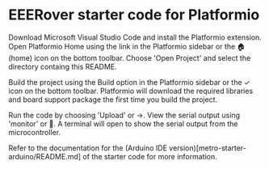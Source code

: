 # EEERover starter code for Platformio

Download Microsoft Visual Studio Code and install the Platformio extension. Open Platformio Home using the link in the Platformio sidebar or the 🏠 (home) icon on the bottom toolbar. Choose 'Open Project' and select the directory containg this README.

Build the project using the Build option in the Platformio sidebar or the ✓ icon on the bottom toolbar. Platformio will download the required libraries and board support package the first time you build the project.

Run the code by choosing 'Upload' or →. View the serial output using 'monitor' or 🔌. A terminal will open to show the serial output from the microcontroller.

Refer to the documentation for the (Arduino IDE version)[metro-starter-arduino/README.md] of the starter code for more information.

